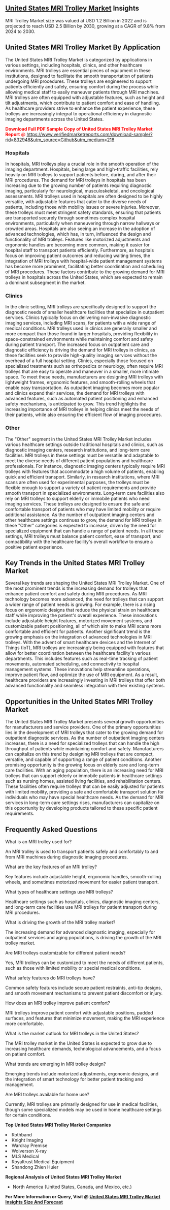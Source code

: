 <h2><a href="https://www.verifiedmarketreports.com/download-sample/?rid=832948&amp;utm_source=Github&amp;utm_medium=218" target="_blank">United States MRI Trolley Market</a> Insights</h2><p>MRI Trolley Market size was valued at USD 1.2 Billion in 2022 and is projected to reach USD 2.5 Billion by 2030, growing at a CAGR of 9.8% from 2024 to 2030.</p><p><h2>United States MRI Trolley Market By Application</h2> <p>The United States MRI Trolley Market is categorized by applications in various settings, including hospitals, clinics, and other healthcare environments. MRI trolleys are essential pieces of equipment in these institutions, designed to facilitate the smooth transportation of patients undergoing MRI procedures. These trolleys are engineered to support patients efficiently and safely, ensuring comfort during the process while allowing medical staff to easily maneuver patients through MRI machines. MRI trolleys are often equipped with adjustable features, such as height and tilt adjustments, which contribute to patient comfort and ease of handling. As healthcare providers strive to enhance the patient experience, these trolleys are increasingly integral to operational efficiency in diagnostic imaging departments across the United States. <p><span class=""><span style="color: #ff0000;"><strong>Download Full PDF Sample Copy of United States MRI Trolley Market Report</strong> @ </span><a href="https://www.verifiedmarketreports.com/download-sample/?rid=832948&amp;utm_source=Github&amp;utm_medium=218" target="_blank">https://www.verifiedmarketreports.com/download-sample/?rid=832948&amp;utm_source=Github&amp;utm_medium=218</a></span></p></p> <h3>Hospitals</h3> <p>In hospitals, MRI trolleys play a crucial role in the smooth operation of the imaging department. Hospitals, being large and high-traffic facilities, rely heavily on MRI trolleys to support patients before, during, and after their MRI procedures. The demand for MRI trolleys in hospitals has been increasing due to the growing number of patients requiring diagnostic imaging, particularly for neurological, musculoskeletal, and oncological assessments. MRI trolleys used in hospitals are often designed to be highly versatile, with adjustable features that cater to the diverse needs of patients, including those with mobility issues or severe injuries. Moreover, these trolleys must meet stringent safety standards, ensuring that patients are transported securely through sometimes complex hospital environments, particularly when maneuvering through narrow hallways or crowded areas. Hospitals are also seeing an increase in the adoption of advanced technologies, which has, in turn, influenced the design and functionality of MRI trolleys. Features like motorized adjustments and ergonomic handles are becoming more common, making it easier for hospital staff to transport patients efficiently. Furthermore, as hospitals focus on improving patient outcomes and reducing waiting times, the integration of MRI trolleys with hospital-wide patient management systems has become more prominent, facilitating better coordination and scheduling of MRI procedures. These factors contribute to the growing demand for MRI trolleys in hospitals across the United States, which are expected to remain a dominant subsegment in the market. <h3>Clinics</h3> <p>In the clinic setting, MRI trolleys are specifically designed to support the diagnostic needs of smaller healthcare facilities that specialize in outpatient services. Clinics typically focus on delivering non-invasive diagnostic imaging services, including MRI scans, for patients with a wide range of medical conditions. MRI trolleys used in clinics are generally smaller and more compact than those found in larger hospitals, providing flexibility in space-constrained environments while maintaining comfort and safety during patient transport. The increased focus on outpatient care and diagnostic efficiency is driving the demand for MRI trolleys in clinics, as these facilities seek to provide high-quality imaging services without the overhead of a full hospital setting. Clinics, especially those focused on specialized treatments such as orthopedics or neurology, often require MRI trolleys that are easy to operate and maneuver in a smaller, more intimate space. To meet these needs, manufacturers are designing MRI trolleys with lightweight frames, ergonomic features, and smooth-rolling wheels that enable easy transportation. As outpatient imaging becomes more popular and clinics expand their services, the demand for MRI trolleys with advanced features, such as automated patient positioning and enhanced safety mechanisms, is anticipated to grow. This trend highlights the increasing importance of MRI trolleys in helping clinics meet the needs of their patients, while also ensuring the efficient flow of imaging procedures. <h3>Other</h3> <p>The "Other" segment in the United States MRI Trolley Market includes various healthcare settings outside traditional hospitals and clinics, such as diagnostic imaging centers, research institutions, and long-term care facilities. MRI trolleys in these settings must be versatile and adaptable to meet the diverse needs of different patient populations and healthcare professionals. For instance, diagnostic imaging centers typically require MRI trolleys with features that accommodate a high volume of patients, enabling quick and efficient transport. Similarly, in research institutions, where MRI scans are often used for experimental purposes, the trolleys must be flexible enough to support a variety of patient requirements and provide smooth transport in specialized environments. Long-term care facilities also rely on MRI trolleys to support elderly or immobile patients who need imaging services. These trolleys are designed to ensure the safe and comfortable transport of patients who may have limited mobility or require additional assistance. As the number of outpatient imaging centers and other healthcare settings continues to grow, the demand for MRI trolleys in these "Other" categories is expected to increase, driven by the need for specialized equipment that can handle a range of patient needs. In all these settings, MRI trolleys must balance patient comfort, ease of transport, and compatibility with the healthcare facility's overall workflow to ensure a positive patient experience. <h2>Key Trends in the United States MRI Trolley Market</h2> <p>Several key trends are shaping the United States MRI Trolley Market. One of the most prominent trends is the increasing demand for trolleys that enhance patient comfort and safety during MRI procedures. As MRI technology becomes more advanced, the need for trolleys that can support a wider range of patient needs is growing. For example, there is a rising focus on ergonomic designs that reduce the physical strain on healthcare staff while improving the patient's overall experience. These innovations include adjustable height features, motorized movement systems, and customizable patient positioning, all of which aim to make MRI scans more comfortable and efficient for patients. Another significant trend is the growing emphasis on the integration of advanced technologies in MRI trolleys. With the advent of smart healthcare devices and the Internet of Things (IoT), MRI trolleys are increasingly being equipped with features that allow for better coordination between the healthcare facility's various departments. This includes features such as real-time tracking of patient movements, automated scheduling, and connectivity to hospital management systems. These innovations help streamline operations, improve patient flow, and optimize the use of MRI equipment. As a result, healthcare providers are increasingly investing in MRI trolleys that offer both advanced functionality and seamless integration with their existing systems. <h2>Opportunities in the United States MRI Trolley Market</h2> <p>The United States MRI Trolley Market presents several growth opportunities for manufacturers and service providers. One of the primary opportunities lies in the development of MRI trolleys that cater to the growing demand for outpatient diagnostic services. As the number of outpatient imaging centers increases, there is a need for specialized trolleys that can handle the high throughput of patients while maintaining comfort and safety. Manufacturers can capitalize on this trend by designing MRI trolleys that are compact, versatile, and capable of supporting a range of patient conditions. Another promising opportunity is the growing focus on elderly care and long-term care facilities. With an aging population, there is an increasing need for MRI trolleys that can support elderly or immobile patients in healthcare settings such as nursing homes, assisted living facilities, and rehabilitation centers. These facilities often require trolleys that can be easily adjusted for patients with limited mobility, providing a safe and comfortable transport solution for individuals who may have special healthcare needs. As the demand for MRI services in long-term care settings rises, manufacturers can capitalize on this opportunity by developing products tailored to these specific patient requirements. <h2>Frequently Asked Questions</h2> <p>What is an MRI trolley used for?</p> <p>An MRI trolley is used to transport patients safely and comfortably to and from MRI machines during diagnostic imaging procedures.</p> <p>What are the key features of an MRI trolley?</p> <p>Key features include adjustable height, ergonomic handles, smooth-rolling wheels, and sometimes motorized movement for easier patient transport.</p> <p>What types of healthcare settings use MRI trolleys?</p> <p>Healthcare settings such as hospitals, clinics, diagnostic imaging centers, and long-term care facilities use MRI trolleys for patient transport during MRI procedures.</p> <p>What is driving the growth of the MRI trolley market?</p> <p>The increasing demand for advanced diagnostic imaging, especially for outpatient services and aging populations, is driving the growth of the MRI trolley market.</p> <p>Are MRI trolleys customizable for different patient needs?</p> <p>Yes, MRI trolleys can be customized to meet the needs of different patients, such as those with limited mobility or special medical conditions.</p> <p>What safety features do MRI trolleys have?</p> <p>Common safety features include secure patient restraints, anti-tip designs, and smooth movement mechanisms to prevent patient discomfort or injury.</p> <p>How does an MRI trolley improve patient comfort?</p> <p>MRI trolleys improve patient comfort with adjustable positions, padded surfaces, and features that minimize movement, making the MRI experience more comfortable.</p> <p>What is the market outlook for MRI trolleys in the United States?</p> <p>The MRI trolley market in the United States is expected to grow due to increasing healthcare demands, technological advancements, and a focus on patient comfort.</p> <p>What trends are emerging in MRI trolley design?</p> <p>Emerging trends include motorized adjustments, ergonomic designs, and the integration of smart technology for better patient tracking and management.</p> <p>Are MRI trolleys available for home use?</p> <p>Currently, MRI trolleys are primarily designed for use in medical facilities, though some specialized models may be used in home healthcare settings for certain conditions.</p> </p><p><strong>Top United States MRI Trolley Market Companies</strong></p><div data-test-id=""><p><li>Rothband</li><li> Knight Imaging</li><li> Wardray Premise</li><li> Wolverson X-ray</li><li> MLS Medical</li><li> Royaltrust Medical Equipment</li><li> Shandong Zhien Huier</li></p><div><strong>Regional Analysis of&nbsp;United States MRI Trolley Market</strong></div><ul><li dir="ltr"><p dir="ltr">North America&nbsp;(United States, Canada, and Mexico, etc.)</p></li></ul><p><strong>For More Information or Query, Visit @&nbsp;</strong><strong><a href="https://www.verifiedmarketreports.com/product/mri-trolley-market/?utm_source=Github&amp;utm_medium=218" target="_blank">United States MRI Trolley Market Insights Size And Forecast</a></strong></p></div>
